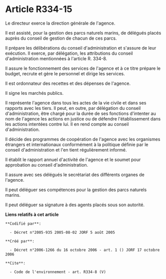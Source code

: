 # Article R334-15

Le directeur exerce la direction générale de l'agence.

Il est assisté, pour la gestion des parcs naturels marins, de délégués placés auprès du conseil de gestion de chacun de ces
parcs.

Il prépare les délibérations du conseil d'administration et s'assure de leur exécution. Il exerce, par délégation, les
attributions du conseil d'administration mentionnées à l'article R. 334-8.

Il assure le fonctionnement des services de l'agence et à ce titre prépare le budget, recrute et gère le personnel et dirige
les services.

Il est ordonnateur des recettes et des dépenses de l'agence.

Il signe les marchés publics.

Il représente l'agence dans tous les actes de la vie civile et dans ses rapports avec les tiers. Il peut, en outre, par
délégation du conseil d'administration, être chargé pour la durée de ses fonctions d'intenter au nom de l'agence les actions
en justice ou de défendre l'établissement dans les actions intentées contre lui. Il en rend compte au conseil
d'administration.

Il décide des programmes de coopération de l'agence avec les organismes étrangers et internationaux conformément à la
politique définie par le conseil d'administration et l'en tient régulièrement informé.

Il établit le rapport annuel d'activité de l'agence et le soumet pour approbation au conseil d'administration.

Il assure avec ses délégués le secrétariat des différents organes de l'agence.

Il peut déléguer ses compétences pour la gestion des parcs naturels marins.

Il peut déléguer sa signature à des agents placés sous son autorité.

**Liens relatifs à cet article**

	**Codifié par**:

	  - Décret n°2005-935 2005-08-02 JORF 5 août 2005

	**Créé par**:

	  - Décret n°2006-1266 du 16 octobre 2006 - art. 1 () JORF 17 octobre 2006

	**Cite**:

	  - Code de l'environnement - art. R334-8 (V)
